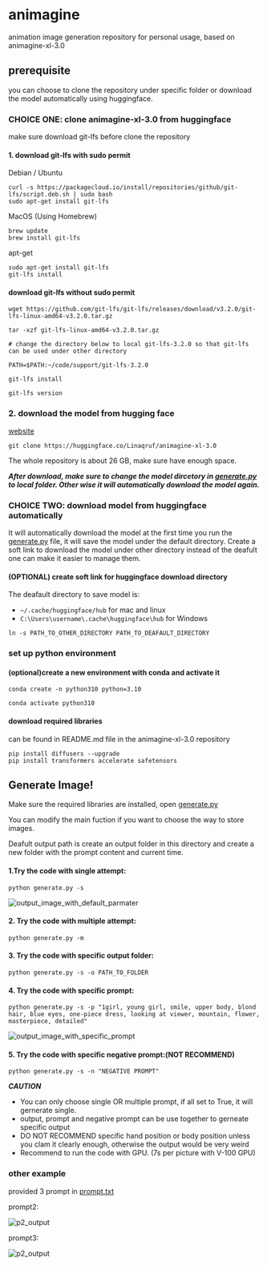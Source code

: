 # animagine
animation image generation repository for personal usage, based on animagine-xl-3.0

## prerequisite

you can choose to clone the repository under specific folder or download the model automatically using huggingface.

### CHOICE ONE: clone animagine-xl-3.0 from huggingface

make sure download git-lfs before clone the repository

#### 1. download git-lfs with sudo permit

Debian / Ubuntu
```
curl -s https://packagecloud.io/install/repositories/github/git-lfs/script.deb.sh | sudo bash
sudo apt-get install git-lfs
```
MacOS (Using Homebrew)
```
brew update
brew install git-lfs
```
apt-get
```
sudo apt-get install git-lfs
git-lfs install
```

#### download git-lfs without sudo permit

```
wget https://github.com/git-lfs/git-lfs/releases/download/v3.2.0/git-lfs-linux-amd64-v3.2.0.tar.gz

tar -xzf git-lfs-linux-amd64-v3.2.0.tar.gz

# change the directory below to local git-lfs-3.2.0 so that git-lfs can be used under other directory

PATH=$PATH:~/code/support/git-lfs-3.2.0

git-lfs install

git-lfs version
```

### 2. download the model from hugging face

[website](https://huggingface.co/Linaqruf/animagine-xl-3.0)

```
git clone https://huggingface.co/Linaqruf/animagine-xl-3.0
```

The whole repository is about 26 GB, make sure have enough space.

***After download, make sure to change the model dircetory in [generate.py](generate.py) to local folder. Other wise it will automatically download the model again.***

### CHOICE TWO: download model from huggingface automatically

It will automatically download the model at the first time you run the [generate.py](generate.py) file, it will save the model under the default directory. Create a soft link to download the model under other directory instead of the deafult one can make it easier to manage them.

#### (OPTIONAL) create soft link for huggingface download directory


The deafault directory to save model is:
- `~/.cache/huggingface/hub` for mac and linux
- `C:\Users\username\.cache\huggingface\hub` for Windows

```
ln -s PATH_TO_OTHER_DIRECTORY PATH_TO_DEAFAULT_DIRECTORY
```

### set up python environment

#### (optional)create a new environment with conda and activate it

```
conda create -n python310 python=3.10

conda activate python310
```

#### download required libraries

can be found in README.md file in the animagine-xl-3.0 repository

```
pip install diffusers --upgrade
pip install transformers accelerate safetensors
```

## Generate Image!

Make sure the required libraries are installed, open [generate.py](generate.py)

You can modify the main fuction if you want to choose the way to store images.

Deafult output path is create an output folder in this directory and create a new folder with the prompt content and current time.

#### 1.Try the code with single attempt:

```
python generate.py -s
```

![output_image_with_default_parmater](example/0.jpg)

#### 2. Try the code with multiple attempt:

```
python generate.py -m
```

#### 3. Try the code with specific output folder:

```
python generate.py -s -o PATH_TO_FOLDER
```

#### 4. Try the code with specific prompt:

```
python generate.py -s -p "1girl, young girl, smile, upper body, blond hair, blue eyes, one-piece dress, looking at viewer, mountain, flower, masterpiece, detailed"
```

![output_image_with_specific_prompt](example/1.jpg)

#### 5. Try the code with specific negative prompt:(NOT RECOMMEND)

```
python generate.py -s -n "NEGATIVE PROMPT"
```

***CAUTION***

- You can only choose single OR multiple prompt, if all set to True, it will gernerate single.
- output, prompt and negative prompt can be use together to gerneate specific output
- DO NOT RECOMMEND specific hand position or body position unless you clam it clearly enough, otherwise the output would be very weird
- Recommend to run the code with GPU. (7s per picture with V-100 GPU)

### other example

provided 3 prompt in [prompt.txt](prompt.txt)

prompt2:

![p2_output](example/2.jpg)

prompt3:

![p2_output](example/3.jpg)